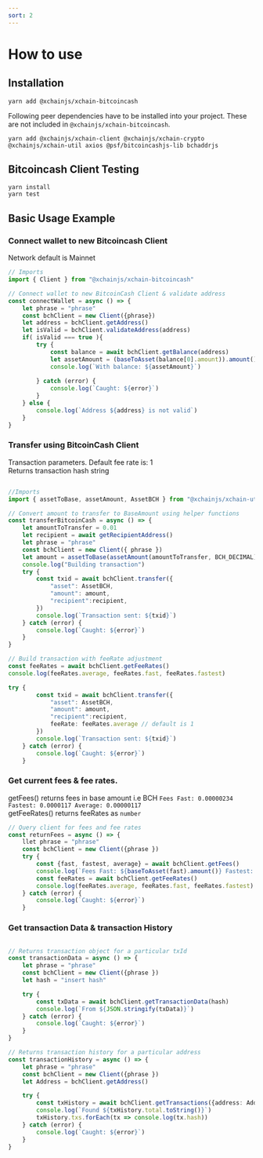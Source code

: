 ```yaml
---
sort: 2
---
```


# How to use

## Installation

```
yarn add @xchainjs/xchain-bitcoincash
```

Following peer dependencies have to be installed into your project. These are not included in `@xchainjs/xchain-bitcoincash`.

```
yarn add @xchainjs/xchain-client @xchainjs/xchain-crypto @xchainjs/xchain-util axios @psf/bitcoincashjs-lib bchaddrjs
```

## Bitcoincash Client Testing

```
yarn install
yarn test
```

## Basic Usage Example 

### Connect wallet to new Bitcoincash Client
Network default is Mainnet
```ts
// Imports
import { Client } from "@xchainjs/xchain-bitcoincash"

// Connect wallet to new BitcoinCash Client & validate address
const connectWallet = async () => {
    let phrase = "phrase"
    const bchClient = new Client({phrase})
    let address = bchClient.getAddress()
    let isValid = bchClient.validateAddress(address)
    if( isValid === true ){
        try {
            const balance = await bchClient.getBalance(address)
            let assetAmount = (baseToAsset(balance[0].amount)).amount()
            console.log(`With balance: ${assetAmount}`)
    
        } catch (error) {
            console.log(`Caught: ${error}`)
        }
    } else {
        console.log(`Address ${address} is not valid`)
    }
}

```

### Transfer using BitcoinCash Client
Transaction parameters. Default fee rate is: 1\
Returns transaction hash string
```ts

//Imports 
import { assetToBase, assetAmount, AssetBCH } from "@xchainjs/xchain-util"

// Convert amount to transfer to BaseAmount using helper functions  
const transferBitcoinCash = async () => {
    let amountToTransfer = 0.01
    let recipient = await getRecipientAddress()
    let phrase = "phrase"
    const bchClient = new Client({ phrase })
    let amount = assetToBase(assetAmount(amountToTransfer, BCH_DECIMAL))
    console.log("Building transaction")
    try {
        const txid = await bchClient.transfer({ 
            "asset": AssetBCH,
            "amount": amount,
            "recipient":recipient,
        })
        console.log(`Transaction sent: ${txid}`)
    } catch (error) {
        console.log(`Caught: ${error}`)
    } 
}

// Build transaction with feeRate adjustment
const feeRates = await bchClient.getFeeRates()
console.log(feeRates.average, feeRates.fast, feeRates.fastest)

try {
        const txid = await bchClient.transfer({ 
            "asset": AssetBCH,
            "amount": amount,
            "recipient":recipient,
            feeRate: feeRates.average // default is 1
        })
        console.log(`Transaction sent: ${txid}`)
    } catch (error) {
        console.log(`Caught: ${error}`)
    } 

```

### Get current fees & fee rates. 

getFees() returns fees in base amount i.e BCH `Fees Fast: 0.00000234 Fastest: 0.0000117 Average: 0.00000117`\
getFeeRates() returns feeRates as `number`

```ts
// Query client for fees and fee rates
const returnFees = async () => {
    llet phrase = "phrase"
    const bchClient = new Client({phrase })
    try {
        const {fast, fastest, average} = await bchClient.getFees()
        console.log(`Fees Fast: ${baseToAsset(fast).amount()} Fastest: ${baseToAsset(fastest).amount()} Average: ${baseToAsset(average).amount()}`)
        const feeRates = await bchClient.getFeeRates()
        console.log(feeRates.average, feeRates.fast, feeRates.fastest)
    } catch (error) {
        console.log(`Caught: ${error}`)
    }

```

### Get transaction Data & transaction History

```ts

// Returns transaction object for a particular txId
const transactionData = async () => {
    let phrase = "phrase"
    const bchClient = new Client({phrase })
    let hash = "insert hash"

    try {
        const txData = await bchClient.getTransactionData(hash)
        console.log(`From ${JSON.stringify(txData)}`)
    } catch (error) {
        console.log(`Caught: ${error}`)
    }
}

// Returns transaction history for a particular address
const transactionHistory = async () => {
    let phrase = "phrase"
    const bchClient = new Client({phrase })
    let Address = bchClient.getAddress()

    try {
        const txHistory = await bchClient.getTransactions({address: Address, limit: 4 })
        console.log(`Found ${txHistory.total.toString()}`)
        txHistory.txs.forEach(tx => console.log(tx.hash))
    } catch (error) {
        console.log(`Caught: ${error}`)
    }
}

```
